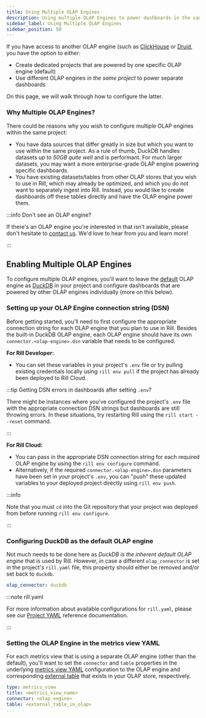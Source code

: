 ```yaml
---
title: Using Multiple OLAP Engines
description: Using multiple OLAP Engines to power dashboards in the same project
sidebar_label: Using Multiple OLAP Engines
sidebar_position: 50
---
```


If you have access to another OLAP engine (such as [ClickHouse](/connect/olap/clickhouse) or [Druid](/connect/olap/druid), you have the option to either:
- Create dedicated projects that are powered by one specific OLAP engine (default)
- Use different OLAP engines _in the same project_ to power separate dashboards

On this page, we will walk through how to configure the latter.

### Why Multiple OLAP Engines?

There could be reasons why you wish to configure multiple OLAP engines within the same project:
- You have data sources that differ greatly in size but which you want to use within the same project. As a rule of thumb, DuckDB handles datasets _up to 50GB quite well_ and is performant. For much larger datasets, you may want a more enterprise-grade OLAP engine powering specific dashboards.
- You have existing datasets/tables from other OLAP stores that you wish to use in Rill, which may already be optimized, and which you do not want to separately ingest into Rill. Instead, you would like to create dashboards off these tables directly and have the OLAP engine power them.

:::info Don't see an OLAP engine?

If there's an OLAP engine you're interested in that isn't available, please don't hesitate to [contact us](/contact). We'd love to hear from you and learn more!

:::

## Enabling Multiple OLAP Engines

To configure multiple OLAP engines, you'll want to leave the <u>default</u> OLAP engine as [DuckDB](/connect/olap/duckdb) in your project and configure dashboards that are powered by other OLAP engines individually (more on this below).

### Setting up your OLAP Engine connection string (DSN)

Before getting started, you'll need to first configure the appropriate connection string for each OLAP engine that you plan to use in Rill. Besides the built-in DuckDB OLAP engine, each OLAP engine should have its own `connector.<olap-engine>.dsn` variable that needs to be configured.

**For Rill Developer:**
- You can set these variables in your project's `.env` file or try pulling existing credentials locally using `rill env pull` if the project has already been deployed to Rill Cloud.

:::tip Getting DSN errors in dashboards after setting `.env`?

There might be instances where you've configured the project's `.env` file with the appropriate connection DSN strings but dashboards are still throwing errors. In these situations, try restarting Rill using the `rill start --reset` command.

:::

**For Rill Cloud:**
- You can pass in the appropriate DSN connection string for each required OLAP engine by using the `rill env configure` command.
- Alternatively, if the required `connector.<olap-engine>.dsn` parameters have been set in your project's `.env`, you can "push" these updated variables to your deployed project directly using `rill env push`.

:::info

Note that you must `cd` into the Git repository that your project was deployed from before running `rill env configure`.

:::

### Configuring DuckDB as the default OLAP engine

Not much needs to be done here as _DuckDB is the inherent default OLAP engine_ that is used by Rill. However, in case a different `olap_connector` is set in the project's `rill.yaml` file, this property should either be removed and/or set back to `duckdb`.

```yaml
olap_connector: duckdb
```

:::note rill.yaml

For more information about available configurations for `rill.yaml`, please see our [Project YAML](/reference/project-files/rill-yaml) reference documentation.

:::

### Setting the OLAP Engine in the metrics view YAML

For each metrics view that is using a separate OLAP engine (other than the default), you'll want to set the `connector` and `table` properties in the underlying [metrics view YAML](/reference/project-files/metrics-views) configuration to the OLAP engine and corresponding [external table](/get-started/concepts/OLAP#external-olap-tables) that exists in your OLAP store, respectively.

```yaml
type: metrics_view
title: <metrics_view_name>
connector: <olap_engine>
table: <external_table_in_olap>
...
```

